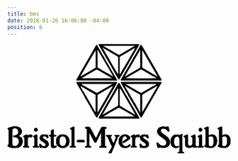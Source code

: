 ```yaml
---
title: bms
date: 2018-01-26 16:06:00 -04:00
position: 6
---
```


<svg version="1.1" id="Layer_1" xmlns="http://www.w3.org/2000/svg" xmlns:xlink="http://www.w3.org/1999/xlink" x="0px" y="0px"
	 viewBox="0 0 416 206.5" style="enable-background:new 0 0 416 206.5;" xml:space="preserve">
<g>
	<path d="M166.2,69.4c-11.6,0-23.2,0-34.9,0c-0.5,0-1,0-1.5,0c-0.5,0-1.1,0-1.4-0.6c-0.3-0.6,0-1.1,0.3-1.6c1.5-2.4,2.9-5,4.3-7.4
		c1.9-3.1,3.5-6.4,5.5-9.6c1.5-2.5,2.8-5,4.3-7.5c1.9-3,3.4-6.3,5.3-9.2c1.1-1.7,2-3.4,3-5.1c1.1-1.9,2.3-3.8,3.3-5.8
		c1.6-3,3.4-5.9,5.1-8.9c1.9-3.3,3.8-6.7,5.7-10c0.8-1.3,1.4-1.3,2.2,0c0.8,1.5,1.6,3,2.4,4.4c0.8,1.4,1.6,2.8,2.5,4.2
		c1.4,2.2,2.5,4.5,3.7,6.8c0.9,1.7,2,3.3,3,4.9c1.7,2.6,2.9,5.5,4.5,8.1c1.2,1.9,2.1,3.9,3.5,5.7c0.8,1,1.3,2.3,1.9,3.4
		c1.1,2.1,2.5,4.1,3.5,6.3c0.9,2,2.2,3.9,3.4,5.7c1.6,2.5,2.7,5.2,4.5,7.6c1.1,1.4,1.8,3,2.5,4.6c0.3,0.8,0.8,1.5,1.3,2.2
		c0.8,1.1,0.6,1.6-0.7,1.9c-0.7,0.1-1.4,0.1-2.2,0.1C189.7,69.4,178,69.4,166.2,69.4z M168.4,12.1c-0.3,0.3-0.3,0.5-0.3,0.7
		c0,10.5,0,20.9,0,31.4c0,0.1,0,0.1,0,0.2c0,0.7,0.3,1,1,1.3c2.5,1.2,4.7,2.9,7.1,4.2c3.1,1.7,6,3.7,9.2,5.3c2,1.1,3.9,2.4,5.9,3.5
		c0.8,0.4,1.8,0.4,2.4,1.2c0.7,1,1.8,1.2,3,1.7c-0.2-1.3-0.7-2.2-1.2-3c-2-2.8-3.4-5.9-5.2-8.8c-0.9-1.6-1.8-3.1-2.8-4.7
		c-1.1-1.9-2.2-3.8-3.4-5.6c-0.8-1.4-1.4-3-2.3-4.3c-1.8-2.6-3.3-5.5-4.9-8.2c-1.7-2.8-3.2-5.8-5-8.5
		C170.6,16.5,169.8,14.3,168.4,12.1z M195.6,65.3c-2-1-3.7-1.8-5.2-2.8c-3.2-2.1-6.6-3.7-9.8-5.7c-4-2.5-8.2-4.6-12.2-7
		c-1.3-0.8-2.3-0.8-3.6,0c-1.9,1.2-4,2.2-5.9,3.4c-1.3,0.8-2.9,1.1-4,2c-2.4,2-5.3,3.2-7.9,4.7c-3,1.8-5.9,3.8-9.1,5.3
		C157,65.3,176.1,65.3,195.6,65.3z M136.2,61.5c0.7,0.3,1,0,1.3-0.2c1.4-0.9,2.9-1.7,4.4-2.6c5.1-2.9,10-5.9,15.1-8.8
		c1.9-1.1,3.7-2.4,5.7-3.4c1.1-0.5,1.8-1.2,1.8-2.6c-0.1-9.5,0-19.1,0-28.6c0-0.4,0.2-1-0.5-1.4C154.7,29.7,145.4,45.6,136.2,61.5z"
		/>
	<path d="M249.3,69.4c-11.9,0-23.7,0-35.6,0c-0.9,0-2,0.4-2.5-0.6c-0.4-0.9,0.5-1.5,0.9-2.3c1.1-2.1,2.3-4.2,3.5-6.3
		c2.5-4.3,5-8.5,7.5-12.7c2.2-3.8,4.4-7.7,6.6-11.6c2.1-3.8,4.4-7.5,6.4-11.3c1.3-2.4,3-4.5,4.2-6.9c1.5-3.2,3.5-6.2,5.2-9.3
		c0.9-1.7,1.6-3.5,2.9-4.9c0.8-0.9,1.4-0.9,2,0.2c1.1,2.2,2.4,4.3,3.7,6.3c1.8,3,3.3,6.1,5.2,9c1.1,1.7,2.1,3.7,3.2,5.5
		c1,1.6,1.6,3.5,2.9,5c0.9,1,1.3,2.4,2,3.6c2.1,3.6,4.2,7.2,6.3,10.7c1.8,3,3.3,6.2,5.4,9.1c0.7,1,1,2.2,1.6,3.2
		c2.1,3.6,4.2,7.3,6.3,10.9c1,1.7,0.7,2.3-1.3,2.4c-5.5,0-11.1,0-16.6,0C262.5,69.4,255.9,69.4,249.3,69.4z M220.4,65.1
		c2.2,0.5,56.3,0.4,57.5-0.1c-1.6-0.7-3-1.9-4.5-2.6c-3.1-1.4-5.8-3.4-8.8-4.9c-0.9-0.5-2-0.8-2.8-1.5c-1.3-1.3-3.1-1.8-4.6-2.8
		c-2.2-1.5-4.7-2.6-7.1-4c-0.6-0.3-0.9-0.5-1.6-0.1c-3.1,1.8-6.3,3.5-9.4,5.3c-3.7,2.2-7.4,4.3-11.1,6.4
		C225.6,62.2,223.3,63.9,220.4,65.1z M247.6,12.2c-9.7,16.7-19.2,33.2-28.8,49.7c1-0.7,2.2-0.7,3.2-1.5c1.7-1.3,3.6-2.4,5.5-3.4
		c2.6-1.4,5-2.9,7.6-4.3c3.4-2,6.8-4.1,10.3-6c1.5-0.8,2.3-1.7,2.2-3.6c-0.1-9.5-0.1-19-0.1-28.5C247.6,13.8,247.6,13.1,247.6,12.2z
		 M279.8,61.7c-9.3-16-18.7-32-28-48.1c-0.6,0.8-0.5,1.7-0.5,2.4c0.1,3.2,0,6.3,0,9.5c0,5.8,0,11.7,0,17.5c0,1.6,0.4,2.9,2,3.6
		c3.4,1.6,6.4,3.8,9.7,5.6c1.3,0.7,2.6,1.2,3.8,2.1c2,1.5,4.2,2.5,6.3,3.8c1.8,1.2,3.8,2,5.6,3.2C279,61.6,279.3,62.1,279.8,61.7z"
		/>
	<path d="M249.5,72c11.9,0,23.7,0,35.6,0c2.6,0,2.9,0.3,1.6,2.7c-1.3,2.5-2.9,4.9-4.3,7.3c-1.9,3.4-3.8,6.8-5.8,10.2
		c-1.4,2.4-2.9,4.7-4.2,7.1c-1.7,3.1-3.5,6.1-5.2,9.1c-2,3.5-4,7-6,10.5c-2,3.5-3.9,7-6,10.4c-1.6,2.7-3,5.5-4.7,8
		c-1,1.5-1.9,1.4-2.6-0.2c-1.7-3.4-3.9-6.5-5.5-9.9c-1.6-3.4-3.7-6.6-5.6-9.8c-2.3-4-4.6-8-7.1-11.9c-0.7-1.1-1.4-2.2-1.8-3.5
		c-0.6-1.8-2.2-3-2.9-4.7c-1-2.7-2.7-5.1-4.2-7.5c-1.6-2.5-2.6-5.4-4.6-7.7c-0.9-1-1.4-2.4-1.9-3.6c-0.7-1.7-2.1-2.9-2.7-4.6
		c-0.5-1.4-0.3-1.8,1.1-1.8c1.5-0.1,3,0,4.6,0C227.9,72,238.7,72,249.5,72z M278.3,76.1c-1.8-0.6-56.9-0.5-58,0c2,0.9,4,2,5.8,3.2
		c3.7,2.4,7.7,4.3,11.4,6.6c3.4,2.1,6.9,4,10.3,6c0.9,0.5,1.7,0.6,2.7,0.1c1.2-0.5,2-1.5,3.2-2.1c3.2-1.5,6.1-3.4,9.1-5.1
		c0.6-0.4,1.4-0.4,1.9-1c1.5-1.3,3.4-2.1,5.1-3.1C272.7,79.3,275.4,77.7,278.3,76.1z M247.3,129.6c0.2-0.2,0.2-0.2,0.2-0.3
		c0-10.6,0-21.3,0.1-31.9c0-0.9-0.5-1.4-1.1-2c-1.6-1.4-3.6-2.2-5.4-3.2c-3.9-2.2-7.8-4.5-11.6-6.8c-1.5-0.9-3.3-1.5-4.7-2.6
		c-1.7-1.3-3.7-2.2-5.5-3.4c-0.1-0.1-0.4,0-0.5,0.3c1,1.3,1.6,2.9,2.5,4.2c1.8,2.7,3.2,5.6,4.9,8.3c1.3,2.1,2.7,4.1,3.7,6.3
		c0.4,0.9,0.7,2,1.4,2.7c2.1,2.5,3.1,5.7,5.1,8.3c1.3,1.7,2.4,3.6,3.3,5.6c0.8,1.7,1.9,3.2,2.8,4.8c0.8,1.4,1.4,2.9,2.4,4.2
		C246,125.8,246.7,127.6,247.3,129.6z M251.8,127.8c9.4-16.2,18.7-32.1,28.1-48.2c-0.3,0.1-0.5,0.1-0.7,0.1c-2.8,1.3-5.2,3.2-8,4.5
		c-2.2,1-4.1,2.7-6.4,3.8c-1.8,0.9-3.5,2-5.3,3c-1.6,0.9-3.2,2-4.9,2.8c-2.9,1.3-3.4,2.5-3.4,5.9c0,0.7,0,1.5,0,2.2
		c0,2.6,0.4,5.2,0.2,7.8c-0.3,4.7-0.1,9.4-0.2,14C251.3,124.9,251.1,126.3,251.8,127.8z"/>
	<path d="M166.6,72c11.7,0,23.5,0,35.2,0c0.5,0,1.1,0,1.6,0c1.3,0.2,1.5,0.7,0.9,1.9c-1.9,3.3-3.7,6.6-5.6,9.9
		c-0.8,1.4-1.6,2.7-2.4,4.1c-1.5,2.5-3,4.9-4.4,7.4c-3.2,5.7-6.4,11.3-9.7,16.9c-1.8,3.1-3.5,6.3-5.3,9.4c-2.3,3.7-4.4,7.6-6.5,11.4
		c-0.8,1.4-1.8,2.7-2.4,4.2c-0.5,1.5-1.6,1.5-2.6,0.3c-0.8-0.9-1.2-2.1-1.8-3.1c-1.9-3.5-4.3-6.8-6.1-10.4c-1.6-3.1-3.4-6.1-5.1-9.1
		c-1.5-2.6-3-5.3-4.6-7.9c-1.8-2.9-3.7-5.8-5-9c-0.5-1.2-1.3-2.1-1.9-3.2c-1.7-2.9-3.3-5.9-5.1-8.8c-1.8-2.9-3.4-5.8-5.2-8.7
		c-0.7-1.2-1.2-2.6-2-3.8c-0.5-0.7,0.1-1.3,0.8-1.4c0.6-0.1,1.2-0.1,1.8-0.1C143,72,154.8,72,166.6,72z M137.8,75.8
		c0,0.5,0.4,0.6,0.6,0.7c2.3,1.2,4.4,2.8,6.7,3.9c3.2,1.6,6.1,3.7,9.3,5.2c0.6,0.3,1.4,0.4,2,0.9c2.7,2.2,6.1,3.4,9,5.3
		c0.9,0.6,1.7,0.6,2.5,0c1.6-1.2,3.5-1.9,5.2-2.9c2.9-1.9,6-3.5,9-5.2c2.2-1.2,4.3-2.4,6.5-3.7c2.3-1.4,4.7-2.6,7.2-4.2
		C176.2,75.8,157,75.8,137.8,75.8z M168.5,129c1.2-3,3-5.4,4.5-8c1.7-2.9,3.5-5.9,5.1-8.9c1.5-2.7,3.1-5.4,4.7-8.1
		c1.9-3.3,3.6-6.7,5.6-9.9c1.9-3,3.7-6.1,5.4-9.2c0.8-1.5,2-2.9,2.4-5.1c-1.8,1-3.4,1.6-4.8,2.6c-2.6,1.8-5.4,3.2-8.1,4.8
		c-0.8,0.4-1.8,0.6-2.4,1.2c-1.1,1.2-2.6,1.6-3.8,2.4c-2.4,1.6-5,2.9-7.5,4.3c-1.3,0.7-1.6,1.6-1.6,3c0,9.7,0,19.5,0,29.2
		C168.2,127.8,168,128.4,168.5,129z M164.1,128.3c0.5-0.7,0.3-1.3,0.3-1.9c0-9.5,0-19.1,0-28.6c0-0.5,0-1,0-1.5
		c0-0.4-0.2-0.7-0.6-0.8c-1.7-0.5-2.9-1.7-4.4-2.5c-2.5-1.3-5-2.8-7.4-4.3c-2.9-1.7-5.9-3.1-8.7-5.1c-1.7-1.2-3.7-1.8-5.3-3.2
		c-0.3-0.3-0.7-0.4-1-0.1c-0.4,0.3-0.4,0.8-0.2,1.2c1.5,2.7,2.9,5.6,4.7,8.1c1.9,2.7,3.1,5.6,4.9,8.3c2.9,4.5,5.3,9.2,8,13.8
		c2.1,3.5,4.2,7,6.1,10.6C161.7,124.2,162.9,126.2,164.1,128.3z"/>
	<path d="M208,140.3c-11.9,0-23.7,0-35.6,0c-2.9,0-3-0.1-1.9-2.7c0.9-2,2.4-3.7,3.3-5.6c0.7-1.5,1.8-2.8,2.5-4.3
		c1.1-2.3,2.7-4.3,3.8-6.6c1.3-2.8,3.1-5.2,4.5-8c1.5-3,3.4-5.8,5.1-8.7c2.5-4.4,5.1-8.7,7.6-13.1c1.9-3.3,3.8-6.6,5.5-10
		c1.1-2.3,2.7-4.2,3.8-6.5c0.7-1.5,1.7-1.4,2.5,0c1.1,2.1,2.4,4,3.5,6.1c2.2,4.1,4.5,8.1,6.8,12.1c0.9,1.6,1.9,3.2,2.9,4.8
		c2.4,4,4.6,8.1,6.9,12.2c2.1,3.7,4.3,7.4,6.5,11.1c2.7,4.6,5.3,9.2,7.9,13.9c0.6,1.2,1.5,2.2,2.1,3.4c0.7,1.4,0.5,1.9-1.2,2
		c-0.8,0-1.6,0-2.4,0C230.8,140.3,219.4,140.3,208,140.3z M236.6,136.5c0-0.1,0.1-0.2,0.1-0.3c-1.1-0.6-2.3-1-3.3-1.8
		c-2.6-1.9-5.6-3.1-8.3-4.8c-2.2-1.4-4.5-2.5-6.7-3.9c-2.5-1.5-5.1-2.9-7.6-4.4c-2.3-1.4-4-1.2-6.2,0.2c-3,2-6.4,3.5-9.5,5.5
		c-3.1,1.9-6.3,3.6-9.4,5.4c-2.1,1.3-4.4,2.3-6.6,4.1C198.5,136.5,217.6,136.5,236.6,136.5z M238.5,132.7c-0.4-0.6-0.9-1.1-1.2-1.7
		c-1.4-3-3.3-5.7-4.9-8.6c-2-3.5-4.2-7-6.1-10.5c-3-5.4-6.2-10.7-9.2-16.1c-1.8-3.3-3.6-6.7-5.9-9.7c-0.4-0.5-0.2-1.7-1.3-1.4
		c-0.9,0.2-0.5,1.3-0.5,1.9c0,9.1,0.1,18.2-0.1,27.4c0,2,0.9,2.9,2.4,3.6c2.9,1.2,5.4,3.1,8.1,4.7c2.4,1.4,4.8,2.9,7.2,4.3
		c3.5,2.1,7.2,3.9,10.6,6.2C237.9,132.8,238.2,132.9,238.5,132.7z M177.3,132.9c1.4-0.1,1.9-1.1,2.7-1.5c4.6-2.6,9.3-5.2,13.9-7.9
		c3.5-2.1,7.1-4.2,10.7-6.2c1.3-0.7,1.9-1.7,1.8-3.2c-0.1-9.7,0-19.3,0-29c0-0.5,0.2-1.1-0.3-1.7C196.5,99.8,187,116.2,177.3,132.9z
		"/>
	<path d="M207.9,1.6c11.6,0,23.2,0,34.8,0c0.8,0,1.6,0,2.4,0.1c1.1,0.2,1.2,0.4,0.6,1.4c-2.4,4.1-4.7,8.2-7.1,12.2
		c-1.9,3.1-3.4,6.4-5.5,9.4c-0.7,1.1-1.2,2.3-1.9,3.5c-2,3.5-4.1,6.9-6,10.5c-1.4,2.7-3,5.3-4.6,7.9c-3,5.1-5.9,10.3-8.9,15.4
		c-1,1.7-2,3.4-3.1,5.1c-0.4,0.6-0.6,0.7-1.2,0.1c-1.5-1.5-2.3-3.4-3.3-5.2c-1.1-2.1-2.5-3.9-3.6-6c-1.8-3.7-4.1-7.2-6.1-10.8
		c-1.4-2.6-2.9-5.2-4.4-7.8c-2.2-3.8-4.4-7.7-6.7-11.5c-1.1-1.7-2.1-3.5-3-5.4c-0.8-1.6-2-3.1-2.9-4.8c-2.4-4.3-5-8.6-7.5-13
		c-0.3-0.6-0.2-0.9,0.4-1c0.8-0.2,1.7-0.2,2.5-0.2C184.6,1.6,196.2,1.6,207.9,1.6z M178.6,4.8c0,0.1,0,0.2,0,0.2c1,0.5,2,1,3,1.6
		c4.8,2.7,9.6,5.4,14.4,8.2c3.7,2.1,7.3,4.3,11,6.5c0.7,0.4,1.5,0.5,2.2-0.1c0.4-0.3,0.8-0.5,1.2-0.8c3.7-2.2,7.5-4.2,11.1-6.4
		c3.2-1.9,6.5-3.6,9.6-5.6c2-1.3,4.2-2.2,6.5-3.6C217.7,4.8,198.2,4.8,178.6,4.8z M209.7,58.2c0.8-1.5,1.5-2.8,2.2-4.1
		c1.3-2.3,2.8-4.5,4-6.8c0.9-1.7,2.2-3.2,3-4.9c1-2.1,2.3-3.9,3.4-5.9c0.9-1.7,1.9-3.4,2.9-5c0.9-1.5,1.7-3.1,2.6-4.5
		c1.2-2,2.3-4.1,3.5-6.1c2.1-3.4,4-6.9,6.1-10.3c0.2-0.4,0.6-0.7,0.3-1.1c-0.4-0.5-0.8-0.2-1.3,0c-2.2,1-4.1,2.4-6.2,3.7
		c-3.2,2-6.6,3.7-9.8,5.7c-3.1,1.9-6.2,3.6-9.4,5.4c-1.3,0.7-1.7,1.6-1.7,3.1c0.1,9.6,0,19.2,0,28.8
		C209.4,56.9,209.3,57.5,209.7,58.2z M177.3,8.3c1.9,3.3,3.8,6.4,5.5,9.5c1.3,2.3,2.7,4.5,4,6.8c1.4,2.5,3,4.9,4.4,7.5
		c2.7,5.1,5.8,10.1,8.7,15.1c1.6,2.8,3.1,5.7,5,8.3c0.3,0.4,0.2,1.2,1,1.1c0.7-0.2,0.5-0.9,0.6-1.4c0-0.2,0-0.4,0-0.5
		c0-9.1,0-18.2,0-27.3c0-1.9-1.1-2.8-2.5-3.6c-0.3-0.2-0.8-0.2-1.2-0.5c-3.5-2.5-7.4-4.3-11-6.6c-3.8-2.5-7.9-4.6-11.9-6.8
		C179.1,9.3,178.7,8.3,177.3,8.3z"/>
	<path d="M174.7,166.5c-1.4,2.9-2.8,5.7-4.2,8.5c-1.4,2.9-2.9,5.8-4.3,8.7c-0.4,0.8-1,1.4-1.9,1.5c-1.1,0.1-2-0.3-2.5-1.2
		c-0.7-1.5-1.7-2.8-2.3-4.4c-0.4-1-1.1-1.9-1.6-2.8c-1.2-2.3-2.3-4.6-3.5-6.9c-0.4-0.8-1.2-1.3-1.2-2.4c-0.6,0.5-0.4,1-0.4,1.5
		c0,6.6,0,13.1,0,19.7c0,2.1,0.2,2.3,2.2,2.6c1.1,0.1,1.4,0.7,1.4,1.7c0,1-0.6,1.3-1.6,1.3c-2.9,0-5.8,0-8.8,0
		c-0.9,0-1.5-0.4-1.5-1.4c0-0.9,0.2-1.5,1.3-1.6c1.9-0.3,2.1-0.6,2.1-2.5c0-9.2,0-18.4,0-27.6c0-1.2-0.1-2-1.6-2
		c-0.9,0-1.6-0.6-1.8-1.5c-0.1-1.1,0.6-1.8,1.5-2c2.4-0.6,4.9-0.7,7.3,0.3c1.3,0.5,1.5,1.9,2.1,2.8c0.5,0.8,1.1,1.7,1.6,2.6
		c1.9,3.6,3.8,7.3,5.6,10.9c0.6,1.2,1.7,2.1,1.9,3.6c0.8-0.3,1.2-0.7,1.5-1.3c1.9-4.1,3.9-8.1,5.9-12.1c0.8-1.5,1.6-3.1,2.2-4.7
		c0.5-1.3,1.7-1.8,3-2.2c2.1-0.6,4.2-0.1,6.3,0.2c0.7,0.1,1.7,0.5,1.6,1.7c-0.1,1-0.6,1.6-1.6,1.8c-1.3,0.1-1.4,0.9-1.4,1.9
		c0,9.4,0,18.7,0,28.1c0,1.8,0,1.8,1.7,2.1c1.1,0.2,1.2,0.8,1.2,1.7c0,0.9-0.4,1.4-1.3,1.4c-0.1,0-0.2,0-0.4,0c-3.5,0-6.9,0-10.4,0
		c-1.4,0-1.7-0.4-1.8-1.5c0-1.1,0.5-1.5,1.6-1.5c1.3,0,1.8-0.9,2-1.9c0.1-0.5,0-1,0-1.5c0-6.4,0-12.9,0-19.3
		C174.9,167.9,175.1,167.2,174.7,166.5z"/>
	<path d="M12.7,195c-2.5,0.5-5.3-0.4-8-0.9c-1.4-0.2-2.8-1.2-4-1.9c-0.9-0.5-0.7-2.9,0.3-3.3c1-0.4,1.1-1.1,1.1-2c0-8,0-16,0-24.1
		c0-0.7,0-1.4-0.8-1.8c-1.6-0.9-1.4-3.2,0.3-3.8c2.2-0.8,4.5-1.6,6.9-2.1c2.3-0.4,4.7-0.8,7-0.6c2.8,0.3,5.6,0.9,8,2.6
		c1.6,1.1,2.5,2.7,3.1,4.5c0.7,1.9,0.8,3.7,0,5.6c-0.8,2-2,3.6-4,4.5c-0.4,0.2-0.8,0.4-0.8,0.9c0,0.5,0.4,0.6,0.8,0.8
		c0.9,0.3,1.8,0.7,2.6,1.2c1.5,0.8,2.1,2.3,2.6,3.8c0.4,1,0.5,2.1,1,3.1c0.1,0.2,0.1,0.5,0.1,0.7c-0.7,3.9-1.4,7.8-4.9,10.3
		c-2.1,1.5-4.6,2.3-7.2,2.6C15.6,195.1,14.3,195,12.7,195z M9.3,174.8c0,4.3,0,8.6,0,12.9c0,1.6,1.2,3.2,2.6,3.5
		c3.5,0.8,6.8-0.9,8.3-4.2c1.1-2.6,1.2-5.4,0.1-7.8c-1-2.3-3-4.1-6-3.9c-0.7,0-1.3,0-2,0c-1-0.1-2.1-1.4-1.9-2.3
		c0.2-1,0.9-1.6,2-1.5c1.9,0.3,3.4-0.9,5.1-1.5c1.4-0.5,2-1.9,2.3-3c0.4-2.1,0.3-4.2-1-6.1c-1.1-1.5-2.7-2.2-4.4-2.7
		c-1-0.3-1.8,0.5-2.7,0.8c-2.1,0.7-2.2,0.9-2.2,3.1C9.3,166.4,9.3,170.6,9.3,174.8z"/>
	<path d="M363,180.8c0,2.9,0,5.8,0,8.8c0,1,0.2,1.8,1.5,1.8c1,0,1.7,0.8,1.7,1.5c-0.1,0.8-0.8,1.4-1.8,1.4c-2.8,0-5.6,0.2-8.4-0.1
		c-1.2-0.1-2.3-0.2-3.5,0c-1.8,0.3-3.6,0.1-5.5,0.1c-0.1,0-0.1,0-0.2,0c-2.2-1.6-4.1,0.2-6.2,0.6c-1.3,0.2-2.6,0.4-3.8-0.2
		c-1.1-0.6-2.3-0.4-3.4-1.2c-1.5-1.1-2.2-2.3-2.2-4.1c0-3.7-0.1-7.4,0-11.1c0-1.5-0.3-2.6-1.7-3.3c-0.2-0.1-0.4-0.3-0.6-0.4
		c-1-0.8-1-1.1-0.1-2c1-1,2.4-1.2,3.5-1.8c0.5-0.3,1.1-0.4,1.7-0.7c1.8-0.8,2.8-0.2,2.8,1.8c0,4.9,0,9.7,0,14.6
		c0,0.8-0.1,1.5,0.5,2.3c1.3,1.8,2.2,2.2,4.6,1.6c1.5-0.4,2.8-2,2.8-3.6c0-3.3,0-6.6,0-9.9c0-0.8-0.2-1.3-1.1-1.6
		c-0.8-0.2-1.5-0.8-1.4-1.9c0.1-1.1,0.9-1.7,1.8-1.7c1.2,0,1.9-0.8,2.8-1.3c3.3-1.5,3.4-0.4,4.2,2.4c0.1,0.5,0,1,0,1.5
		c0,4.8,0,9.6,0,14.4c0,1.9,1,3.1,2.9,3.5c0.7,0.1,0.8-0.7,1.3-0.8c0.6-0.1,1.3,0.1,1.7-0.5c0.4-0.7,0.2-1.5,0.2-2.3
		c0-3.8,0-7.5,0-11.3c0-1.1-0.2-1.8-1.3-2.3c-0.6-0.2-1.3-0.6-1.3-1.6c0.1-1,0.9-1.3,1.5-1.6c1.4-0.7,2.9-1.2,4.3-1.8
		c1.7-0.7,2.6-0.1,2.6,1.7C363,174.7,363,177.8,363,180.8C363,180.8,363,180.8,363,180.8z"/>
	<path d="M291,195c-1.9-0.1-3.4,0-4.9-0.6c-1-0.4-2.1-0.3-3.2,0.2c-2.1,1-3.2,0.2-3.8-2.1c-0.5-1.9-0.7-3.8-1.2-5.6
		c-0.3-1.1,0.6-1.6,1.1-2.2c0.6-0.7,1-0.1,1.5,0.1c1.6,0.5,2,2.2,3.1,3.2c2.5,2.3,5.3,3,8.5,2.4c2.5-0.5,3.9-2.4,4-4.9
		c0.1-2.6-1-4.5-3-6c-2.7-2.1-5.6-4.1-8.3-6.1c-1.6-1.2-3.1-2.6-4.2-4.2c-1.6-2.4-2.2-5.1-1.2-7.9c1.3-3.6,3.9-5.6,7.8-6
		c0.4,0,0.8-0.1,1.2-0.3c1-0.6,2.2-0.6,3.2-0.2c1.5,0.6,3.1,0.5,4.7,0.6c0.5,0.1,1-0.1,1.6-0.4c1.5-0.9,2.8-0.4,2.9,1.2
		c0.1,1.7,0.7,3.2,1.1,4.7c0.2,0.7,0.2,1.5,0.1,2.2c-0.1,0.6-0.1,1.3-0.9,1.5c-0.7,0.2-1.4,0.2-2-0.4c-0.8-0.8-1.5-1.7-2.3-2.6
		c-1.8-2.2-5.9-3.2-8.5-2.1c-2.1,0.9-2.7,4.2-1.1,6c1,1.2,2.1,2.2,3.4,3c2.8,1.8,5.6,3.7,7.9,5.9c2,1.9,3.6,4.1,4.5,7
		c0.6,2.3,0,4.3-0.3,6.3c-0.4,2.1-1.8,4-3.8,5.1C296.3,194.4,293.6,195.3,291,195z"/>
	<path d="M238.5,172.1c1.5-2.4,3.8-2.5,6.2-2.2c1.6,0.2,2.2,1.1,2.6,3.5c1.1-2.1,3-3.1,4.9-3.4c1.9-0.3,4-0.6,5.9,0.4
		c0.6,0.3,1.1,0.1,1.7-0.2c1.6-0.7,2.3-0.3,2.5,1.3c0.1,0.6,0.2,1,0.5,1.5c0.8,1,0.5,2.2,0.4,3.3c-0.1,1-1.8,1.3-2.7,0.5
		c-0.4-0.3-0.8-0.7-1-1.1c-1-2.2-2.9-2.3-4.9-2.2c-0.7,0-1.1,0.3-1.4,1c-0.2,0.6-0.2,1.2,0.3,1.7c0.9,1,2,1.8,3.1,2.5
		c1.5,1,3,1.9,4.4,2.9c3.3,2.5,3.9,6.9,2.1,10.2c-0.8,1.4-2.3,1.9-3.7,2.5c-2.6,1.2-5.4,1.2-8.1,0.2c-0.6-0.2-1,0-1.6,0.2
		c-1.6,0.7-2.8,0.1-2.9-1.7c-0.1-1.1-0.1-2.3-0.6-3.4c-0.5-1,0.2-2.2,1.1-2.6c1.1-0.5,1.7,0.1,2.3,0.9c0.5,0.7,1.2,1.2,1.6,1.9
		c1.1,1.6,2.7,1.6,4.4,1.5c2.1-0.2,3-2.1,1.8-3.9c-0.7-0.9-1.6-1.7-2.5-2.3c-2.2-1.4-4.4-2.8-6.2-4.8c-1.3-1.5-2-3.1-1.8-5.1
		c0-0.5,0.1-1-0.3-1.5c-1.2,2-2.9,2-4.8,1.3c-1.2-0.5-2.6,0.6-2.9,1.8c-1.1,3.9-0.6,7.9-0.7,11.9c0,2,0,1.9,1.9,2.7
		c0.7,0.3,1.6,0.7,1.4,1.6c-0.1,0.9-0.9,1.2-1.8,1.2c-2.9,0-5.7,0-8.6,0c-0.8,0-1.4-0.3-1.4-1.2c0-1,0.2-1.7,1.3-1.7
		c1.2,0,1.5-0.8,1.5-1.8c0-4.3,0-8.5,0-12.8c0-1.2-0.7-1.7-1.7-2.1c-0.6-0.2-1.2-0.3-1.2-1.1c0-0.7,0.4-1.2,1-1.4
		c1.8-0.6,3.5-1.6,5.2-2.3C237.4,169.4,237.9,169.9,238.5,172.1z"/>
	<path d="M375.6,171.3c3.5-2.2,7.1-2,10.7-0.5c1.7,0.7,2.6,2.3,3.4,4c0.6,1.3,1.2,2.6,1,4.1c0,0.4,0.2,0.8,0.4,1.2c0.4,1,0.5,2,0,3
		c-0.3,0.6-0.4,1.2-0.4,1.8c0.2,2.4-1.1,4.2-2.4,5.9c-2.3,2.9-5.3,4.4-9.1,4.2c-1.5-0.1-3,0-4.6-0.1c-1.8-0.1-3.5-0.7-5.1-1.4
		c-0.3-0.1-0.7-0.3-1-0.4c-1-0.2-1.5-0.7-1.5-1.7c0-0.9,0.1-1.8,1.2-2c1.1-0.3,1-1.1,1-1.9c0-3.8,0-7.7,0-11.5c0-4.4,0-8.8,0-13.1
		c0-1.5-0.2-2.7-2-3.2c-1-0.3-1-0.9-0.3-1.8c0.9-1.1,2.4-1.1,3.5-1.8c0.5-0.3,1.1-0.4,1.6-0.7c2-1.1,3.3-0.3,3.3,2
		c0,3.9,0,7.9,0,11.8C375.4,170.1,375.4,170.7,375.6,171.3z M375.4,181.5C375.4,181.5,375.4,181.5,375.4,181.5c0,1,0,2.1,0,3.1
		c0,1,0.1,2.1,0,3.1c-0.1,1.4,0.3,2.7,1.4,3.4c1.2,0.7,3,0.7,4.2,0.1c1.6-0.9,2.9-2.6,3-4.6c0.2-3,0.4-6,0-9.1
		c-0.3-2.5-1.8-3.9-4.2-3.9c-1.2,0-2.3,0.5-3.4,0.4c-1.1-0.1-1.1,0.3-1.1,1C375.4,177.1,375.4,179.3,375.4,181.5z"/>
	<path d="M400.9,171.5c2-1.8,4.2-1.9,6.6-1.8c3.2,0.1,6,2.3,7.4,5.2c1.8,3.7,0.9,7.5,0.9,11.2c0,1.4-1,2.8-1.8,4.1
		c-2.3,3.5-5.8,4.8-9.9,4.8c-1.5,0-3.1,0.1-4.6-0.1c-2.1-0.2-4.2-0.7-6-1.8c-1.9-1.1-1.9-2.5-0.1-3.8c0.5-0.4,0.7-0.8,0.8-1.4
		c0.1-0.6,0.1-1.2,0.1-1.8c0-7.5,0-15,0-22.4c0-0.7-0.1-1.3-0.2-2c-0.1-1-0.3-1.9-1.7-1.9c-0.4,0-0.8-0.2-0.9-0.7
		c-0.1-0.5,0.1-0.9,0.6-1.2c0.6-0.4,1.1-0.8,1.7-1c1.1-0.4,2.2-0.7,3.2-1.5c0.8-0.7,1.9-0.4,2.8,0c0.9,0.4,0.8,1.1,0.8,1.9
		c0,4,0,7.9,0,11.9C400.6,169.9,400.5,170.6,400.9,171.5z M400.6,181.8C400.6,181.8,400.6,181.8,400.6,181.8c0,2.1,0.1,4.2,0,6.4
		c0,1.3,0.2,2.5,1.4,2.9c1.5,0.5,3.3,0.8,4.5-0.2c1.7-1.3,2.9-3.2,2.8-5.6c-0.1-2.2-0.1-4.5,0-6.7c0.1-1.6-0.6-2.8-1.4-4
		c-0.5-0.8-1.2-1.2-2.1-1.1c-1.2,0.1-2.4,0-3.6,0.4c-1.6,0.6-1.6,0.5-1.6,2.1C400.6,177.9,400.6,179.8,400.6,181.8z"/>
	<path d="M326.2,186.8c0,4.4,0,8.8,0,13.1c0,1.3,0.2,2.3,1.8,2.4c0.2,0,0.4,0.1,0.5,0.2c0.6,0.4,1.4,0.6,1.2,1.6
		c-0.2,1-1,0.9-1.8,0.9c-2.9,0-5.7,0-8.6,0c-0.4,0-0.7,0-1.1,0c-0.7-0.1-0.9-0.6-1-1.1c-0.2-0.5,0.3-0.7,0.7-0.9
		c0.2-0.1,0.4-0.4,0.6-0.4c2-0.2,2.1-1.6,2.1-3.2c0-6.5,0-13,0-19.5c0-0.9-0.1-1.8-0.3-2.7c-0.3-1.8-1.6-2.8-3.2-3.4
		c-0.6-0.3-1.4-0.1-2.1,0.3c-3.1,1.4-3.9,4.1-4.2,7.1c-0.1,1.4,0.1,2.9,0,4.4c-0.1,1.6,0.7,2.9,1.4,4.2c1.3,2.3,3.9,2,5.6,1.3
		c0.6-0.3,1.3-0.9,1.7-0.1c0.4,0.7,0.6,1.6,0,2.4c-0.8,1-2,1.5-3.1,1.7c-2.3,0.5-4.6,0.2-6.8-1c-1.8-1-3.3-2.2-4.1-4.1
		c-0.8-1.9-1.7-3.8-1.4-6.1c0.1-0.8,0-1.7,0-2.6c-0.1-3.5,1.5-6.4,3.8-8.8c1.5-1.5,3.5-2.6,5.8-2.5c1.6,0,3.2,0,4.7,0
		c0.4,0,0.9-0.1,1.3,0.1c1.4,0.8,2.5,0.8,3.6-0.7c0.6-0.8,1.9-0.7,2.9-0.3c0.9,0.4,0.7,1.5,0.4,2.1c-0.7,1.4-0.6,2.8-0.6,4.3
		C326.2,179.1,326.2,183,326.2,186.8z"/>
	<path d="M103.2,169.8c1.9-0.5,3.8,0.3,5.7,0.8c1,0.3,2,1.1,2.6,1.8c1.5,1.8,3.5,3.2,3.8,6c0.1,1.4,0.8,2.7,0.6,4.2
		c-0.3,3.4-0.9,6.7-3.7,9.1c-2.1,1.9-4.5,3.2-7.4,3.3c-2.2,0-4.4,0.2-6.6-0.7c-3.6-1.4-8.1-5.7-7.5-10c0.1-1.1,0.1-2.3,0-3.5
		c-0.3-4.1,1.9-6.9,4.9-9.2C97.7,170,100.3,169.5,103.2,169.8z M103,173.5c-1-0.1-2.3,0-3.3,1c-1.3,1.3-2.3,2.9-2.4,4.7
		c-0.1,2.1-0.1,4.3,0,6.4c0.2,3.6,2.8,5.9,6.3,5.7c2-0.1,3.6-1.1,4.3-3c1-2.9,2.8-5.9,0.8-9.1c-0.2-0.3-0.1-0.7-0.1-1.1
		C108,175.3,105.9,173.5,103,173.5z"/>
	<path d="M207.4,182.6c0-1.9-0.1-3.9,0.8-5.8c1.9-4.1,6.2-7.3,10.8-7.1c2.6,0.1,4.9,0.5,7,1.9c1.3,0.9,2.3,2.2,2.9,3.6
		c0.5,1.3,0.2,2.7-0.9,3.6c-2.2,1.7-4.5,3.3-6.9,4.6c-1.2,0.7-2.3,1.5-3.5,2.1c-1.4,0.7-1.7,0.7-2.7-0.6c-0.6-0.7-0.4-1.7,0.4-2.4
		c0.8-0.7,1.6-1.5,2.4-1.8c1.2-0.5,2.2-1.5,3.4-2.1c1-0.5,1.7-1.3,1.4-2.5c-0.3-1.2-1-2.3-2.2-2.6c-2.6-0.8-4.5,0.7-5.4,3.3
		c-1,2.8-1.1,5.5-0.7,8.4c0.3,2.5,1.3,4.7,3.6,5.7c1.8,0.8,3.9,0.8,5.9-0.2c1.4-0.7,2.2-1.9,3.5-2.6c0.6-0.3,1.2-0.6,1.7-0.1
		c0.4,0.4,0.8,0.9,0.5,1.8c-0.5,1.7-1.4,2.6-2.9,3.5c-2.8,1.6-5.7,2.1-8.8,1.8c-3.2-0.3-5.9-1.6-7.8-4.3
		C206.9,186.7,207.5,187.4,207.4,182.6z"/>
	<path d="M197.9,185.7c1.7-2.9,2.1-6.2,3.7-9c0.4-0.7,0.3-1.4,0.3-2.1c0-0.9-0.8-0.9-1.4-1.2c-0.7-0.3-1.3-0.8-1.1-1.7
		c0.2-0.9,0.9-1.1,1.7-1.1c2.2,0,4.4,0,6.6,0c0.6,0,1.3,0,1.5,0.8c0.2,0.8-0.2,1.4-0.8,1.8c-0.2,0.2-0.6,0.2-0.8,0.3
		c-0.9,0.4-1.6,1-1.8,1.9c-0.6,2.7-1.9,5.1-2.9,7.6c-1.1,2.8-2.2,5.6-3.3,8.4c-1.4,3.3-2.7,6.6-4.1,9.8c-0.2,0.5-0.3,1-0.5,1.6
		c-0.4,1.5-1.3,2.2-2.9,2.2c-0.8,0-1.6,0-2.4,0c-1.4,0-1.8-0.6-1.1-1.8c0.9-1.5,2-3,2.9-4.6c0.7-1.2,1.3-2.4,2.2-3.5
		c1.3-1.7,0.5-3.5-0.3-5.2c-1.5-3-2.9-6-4.2-9.2c-0.9-2.2-1.8-4.3-3.1-6.3c-0.4-0.6-1-0.8-1.6-1.1c-0.6-0.2-1.5-0.6-1.2-1.3
		c0.2-0.6,0.8-1.4,1.7-1.4c0.7,0,1.3,0,2,0c2.1,0,4.3,0,6.4,0c0.7,0,1.4,0.1,1.5,1c0.2,0.7-0.3,1.1-0.8,1.5
		c-0.3,0.2-0.5,0.4-0.8,0.5c-0.6,0.2-0.7,0.5-0.5,1.1c0.4,1.3,0.9,2.6,1.5,3.9c0.6,1.2,1,2.6,1.5,3.9
		C196.4,183.4,196.8,184.7,197.9,185.7z"/>
	<path d="M67.5,169.7c1.4,0.2,2.9-0.3,4.1,0.6c0.5,0.3,0.9-0.1,1.3-0.3c1.2-0.7,3,0.1,2.8,1.7c-0.2,1.3,0.9,2.3,0.7,3.5
		c-0.1,0.7,0.2,1.6-0.8,1.8c-0.9,0.3-1.8,0.2-2.4-0.7c-0.2-0.4-0.5-0.7-0.7-1c-1.1-1.5-3.4-2.3-5.2-1.7c-0.8,0.2-1.2,0.9-1.3,1.6
		c-0.2,0.7,0.6,1.2,1.1,1.5c2,1.2,3.5,2.9,5.6,3.9c1.9,1,3.3,2.5,3.9,4.7c0.2,0.8,1,1.3,0.9,2.3c-0.1,2.2-1.1,4.1-2.7,5.5
		c-2.8,2.4-6.2,2.7-9.7,1.5c-0.8-0.3-1.5-0.2-2.3,0.2c-1.7,0.8-2.6,0.4-2.8-1.4c-0.1-1.5-1.1-2.7-0.8-4.2c0.1-0.7-0.2-1.7,0.8-2
		c1-0.3,2-0.1,2.6,0.8c0.8,1.3,1.8,2.2,3,3c1.3,0.8,3.6,0.7,4.6-0.3c1.1-1.1,1.1-2.9-0.2-3.8c-1.7-1.2-3.3-2.7-5.2-3.8
		c-1.7-1-3.4-2.4-4.3-4.2c-0.9-1.7-0.8-3.5,0.1-5.4c0.7-1.5,1.7-2.5,3.2-3.2C65.1,169.6,66.3,170,67.5,169.7z"/>
	<path d="M125,173.4c0,5.2,0,10.5,0,15.7c0,1.8,0,1.8,1.7,2.3c0.8,0.2,1.3,0.8,1.2,1.5c-0.1,0.7-0.5,1.4-1.4,1.4c-3,0-6.1,0-9.1,0
		c-0.7,0-1.3-0.4-1.4-1.2c-0.2-0.8,0.5-1.2,1-1.6c0.2-0.2,0.6-0.1,0.9-0.3c0.9-0.5,1.6-1,1.6-2.3c-0.1-8.6,0-17.2,0-25.7
		c0-1.9-0.7-2.8-2.5-3.2c-1-0.2-0.9-0.7-0.4-1.3c0.5-0.7,1.1-1.3,2-1.7c1-0.5,2.1-0.7,3.1-1.4c0.6-0.5,1.6-0.4,2.5-0.3
		c0.6,0.1,0.9,0.4,0.9,1c0,0.5,0,1.1,0,1.6C125,163.1,125,168.2,125,173.4z"/>
	<path d="M80.8,183.7c0-2.5,0-5,0-7.5c0-2-0.4-2.5-2.3-2.7c-1.1-0.1-1.3-0.7-1.3-1.6c0-0.9,0.3-1.3,1.3-1.4c2.4-0.3,2.4-0.3,2.4-2.6
		c0-0.9,0-1.8,0-2.7c0.1-1-0.4-2.3,0.4-3c1-0.9,2.3-1.4,3.6-1.9c0.8-0.3,1.6,0.5,1.6,1.7c0.1,2,0,4,0,6c0,0.5,0,1,0,1.5
		c0,0.8,0.4,1.1,1.1,1.1c0.7,0,1.5,0,2.2,0c1.1,0,1.7,0.6,1.7,1.5c0,0.9-0.6,1.6-1.7,1.5c-0.5,0-1.1,0-1.6,0
		c-1.2-0.1-1.7,0.6-1.7,1.6c-0.1,1.2,0,2.3,0,3.5c0,3.3,0,6.6,0,9.8c0,0.7-0.1,1.3,0.5,1.9c0.5,0.5,0.9,1,1.7,0.4
		c0.4-0.4,1-0.4,1.6-0.4c0.7,0,1.5-0.1,1.7,0.7c0.2,0.8,0.3,1.6-0.4,2.2c-2.4,2.1-5.2,2.2-8.1,1.7c-1.3-0.2-2.4-1.9-2.4-3.3
		C80.8,189,80.8,186.3,80.8,183.7C80.8,183.7,80.8,183.7,80.8,183.7z"/>
	<path d="M38.1,183.9c0,1.9,0,3.9,0,5.8c0,0.9,0.2,1.5,1.3,1.6c1.2,0,1.3,0.8,1.3,1.8c0,1.1-0.8,1.2-1.6,1.2c-2.9,0-5.7,0-8.6,0
		c-0.9,0-1.6-0.3-1.7-1.3c-0.1-1,0.3-1.7,1.4-1.7c1.1,0,1.3-0.6,1.3-1.6c0-4.3,0-8.6,0-12.9c0-0.9-0.4-1.4-1.2-1.7
		c-1.6-0.7-1.7-1.5-0.4-2.6c1.7-1.4,3.8-2.3,6-2.7c0.7-0.1,1.5-0.1,1.9,0.8c0.4,0.9,0.8,0.9,1.5,0.3c1.3-1.1,2.8-1.3,4.4-1.1
		c0.7,0.1,1.3,0.3,1.8,0.8c0.7,0.7,1.7,1.2,1.3,2.4c-0.5,1.3-1.6,2.3-2.9,2.8c-0.6,0.2-1.3-0.4-2.1-0.5c-2.5-0.2-3.6,0.2-3.7,3.3
		C38.1,180.4,38.1,182.2,38.1,183.9C38.1,183.9,38.1,183.9,38.1,183.9z"/>
	<path d="M56,180.4c0,2.7,0,5.5,0,8.2c0,2,0,2,1.9,2.8c0.7,0.3,1.6,0.7,1.4,1.4c-0.2,0.7-0.9,1.5-1.9,1.5c-2.9,0-5.7,0-8.6,0
		c-1,0-1.6-0.6-1.6-1.4c-0.1-0.8,0.4-1.6,1.4-1.6c1.6,0,1.5-1.1,1.5-2.1c0.1-2.2,0-4.4,0-6.6c0-1.9,0-3.9,0-5.8
		c0-0.8-0.2-1.4-1.1-1.6c-0.9-0.2-1.5-0.8-1.5-1.8c0-1,0.9-1.3,1.5-1.6c1.3-0.7,2.8-1.2,4.1-1.8c1.9-0.8,2.8-0.2,2.8,1.8
		C56.1,174.7,56,177.6,56,180.4z"/>
	<path d="M136.7,184.5c-1.7,0-3.4,0-5.1,0c-1.8,0-2.2-0.4-2.3-1.9c-0.1-1.7,0.5-2.6,2.1-2.9c0.1,0,0.2,0,0.4,0c3.3,0,6.5,0,9.8,0
		c1.4,0,2.3,0.8,2.4,2c0.3,2.2-0.2,2.7-2.4,2.8c-0.8,0-1.7,0-2.5,0C138.3,184.5,137.5,184.5,136.7,184.5
		C136.7,184.5,136.7,184.5,136.7,184.5z"/>
	<path d="M356.4,161c0-2.2,1.4-3.6,3.6-3.6c1.7,0,3.7,2.1,3.7,3.8c0,1.7-1.9,3.5-3.7,3.5C357.5,164.7,356.4,163.6,356.4,161z"/>
	<path d="M52.9,164.7c-2.3,0-3.6-1.4-3.5-3.9c0-2.1,1.4-3.4,3.8-3.4c1.8,0,3.6,2,3.6,4C56.7,163,54.7,164.7,52.9,164.7z"/>
</g>
</svg>
